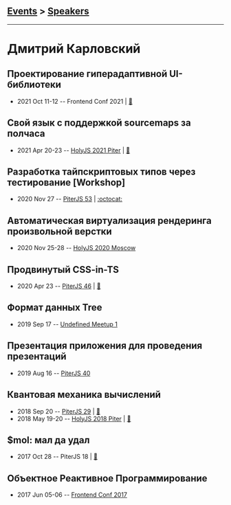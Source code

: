 ## [Events](../README.md) > [Speakers](../speakers.md)
---

# Дмитрий Карловский

## Проектирование гиперадаптивной UI-библиотеки
- 2021 Oct 11-12 -- Frontend Conf 2021  | [:notebook:](https://drive.google.com/file/d/1mTP-TWg48hrffpD1VMxcc7uiI-eGFBuM/view)  
## Свой язык с поддержкой sourcemaps за полчаса
- 2021 Apr 20-23 -- [HolyJS 2021 Piter](https://youtu.be/rQEqXIo4PVM)  | [:notebook:](https://slides.hyoo.ru/#slides=https%3A%2F%2Fnin-jin.github.io%2Fslides%2Fsourcemap%2F)  
## Разработка тайпскриптовых типов через тестирование [Workshop]
- 2020 Nov 27 -- [PiterJS 53](https://www.youtube.com/watch?v=KSzZnw7upqM)   | [:octocat:](https://github.com/nin-jin/tdtd) 
## Автоматическая виртуализация рендеринга произвольной верстки
- 2020 Nov 25-28 -- [HolyJS 2020 Moscow](https://youtu.be/RHOnH1DDLlQ)    
## Продвинутый CSS-in-TS
- 2020 Apr 23 -- [PiterJS 46](https://youtu.be/FMNLN5YIE_M?t=5589)  | [:notebook:](https://nin-jin.github.io/slides/css-in-ts/)  
## Формат данных Tree
- 2019 Sep 17 -- [Undefined Meetup 1](https://www.youtube.com/watch?v=drAUwk9CBzU)    
## Презентация приложения для проведения презентаций
- 2019 Aug 16 -- [PiterJS 40](https://youtu.be/4giWGkd7WSQ?t=2282)    
## Квантовая механика вычислений
- 2018 Sep 20 -- [PiterJS 29](https://www.youtube.com/watch?v=_rGfJ1GoqjU)  | [:notebook:](https://slides.hyoo.ru/#slides=https%3A%2F%2Fnin-jin.github.io%2Fslides%2Ffibers%2F)  
- 2018 May 19-20 -- [HolyJS 2018 Piter](https://youtu.be/2BJu_6OsO08)  | [:notebook:](https://nin-jin.github.io/slides/fibers/)  
## $mol: мал да удал
- 2017 Oct 28 -- PiterJS 18  | [:notebook:](https://github.com/piterjs/piterjs.org/blob/master/events/18/%24mol.pdf)  
## Объектное Реактивное Программирование
- 2017 Jun 05-06 -- [Frontend Conf 2017](https://www.youtube.com/watch?v=CnNHM_LNs5o)    
